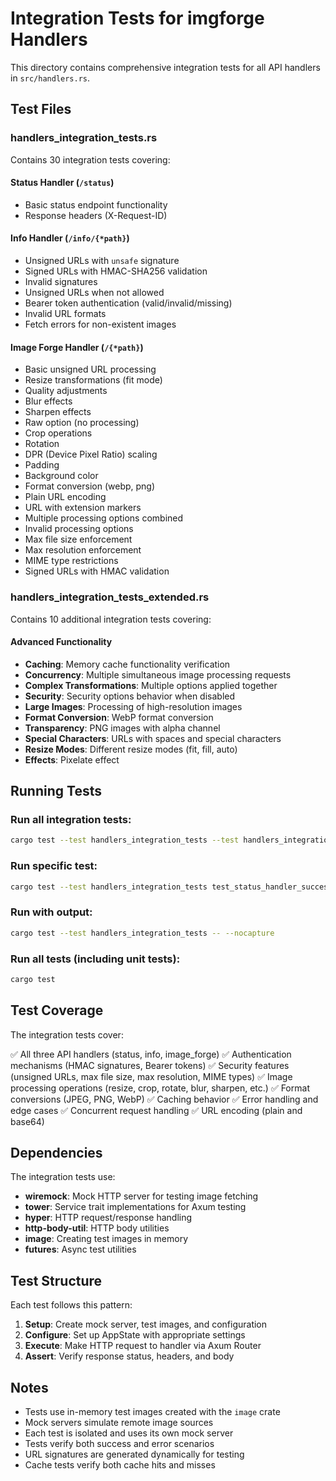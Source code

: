 # Integration Tests for imgforge Handlers

This directory contains comprehensive integration tests for all API handlers in `src/handlers.rs`.

## Test Files

### handlers_integration_tests.rs

Contains 30 integration tests covering:

#### Status Handler (`/status`)
- Basic status endpoint functionality
- Response headers (X-Request-ID)

#### Info Handler (`/info/{*path}`)
- Unsigned URLs with `unsafe` signature
- Signed URLs with HMAC-SHA256 validation
- Invalid signatures
- Unsigned URLs when not allowed
- Bearer token authentication (valid/invalid/missing)
- Invalid URL formats
- Fetch errors for non-existent images

#### Image Forge Handler (`/{*path}`)
- Basic unsigned URL processing
- Resize transformations (fit mode)
- Quality adjustments
- Blur effects
- Sharpen effects
- Raw option (no processing)
- Crop operations
- Rotation
- DPR (Device Pixel Ratio) scaling
- Padding
- Background color
- Format conversion (webp, png)
- Plain URL encoding
- URL with extension markers
- Multiple processing options combined
- Invalid processing options
- Max file size enforcement
- Max resolution enforcement
- MIME type restrictions
- Signed URLs with HMAC validation

### handlers_integration_tests_extended.rs

Contains 10 additional integration tests covering:

#### Advanced Functionality
- **Caching**: Memory cache functionality verification
- **Concurrency**: Multiple simultaneous image processing requests
- **Complex Transformations**: Multiple options applied together
- **Security**: Security options behavior when disabled
- **Large Images**: Processing of high-resolution images
- **Format Conversion**: WebP format conversion
- **Transparency**: PNG images with alpha channel
- **Special Characters**: URLs with spaces and special characters
- **Resize Modes**: Different resize modes (fit, fill, auto)
- **Effects**: Pixelate effect

## Running Tests

### Run all integration tests:
```bash
cargo test --test handlers_integration_tests --test handlers_integration_tests_extended
```

### Run specific test:
```bash
cargo test --test handlers_integration_tests test_status_handler_success
```

### Run with output:
```bash
cargo test --test handlers_integration_tests -- --nocapture
```

### Run all tests (including unit tests):
```bash
cargo test
```

## Test Coverage

The integration tests cover:

✅ All three API handlers (status, info, image_forge)
✅ Authentication mechanisms (HMAC signatures, Bearer tokens)
✅ Security features (unsigned URLs, max file size, max resolution, MIME types)
✅ Image processing operations (resize, crop, rotate, blur, sharpen, etc.)
✅ Format conversions (JPEG, PNG, WebP)
✅ Caching behavior
✅ Error handling and edge cases
✅ Concurrent request handling
✅ URL encoding (plain and base64)

## Dependencies

The integration tests use:
- **wiremock**: Mock HTTP server for testing image fetching
- **tower**: Service trait implementations for Axum testing
- **hyper**: HTTP request/response handling
- **http-body-util**: HTTP body utilities
- **image**: Creating test images in memory
- **futures**: Async test utilities

## Test Structure

Each test follows this pattern:

1. **Setup**: Create mock server, test images, and configuration
2. **Configure**: Set up AppState with appropriate settings
3. **Execute**: Make HTTP request to handler via Axum Router
4. **Assert**: Verify response status, headers, and body

## Notes

- Tests use in-memory test images created with the `image` crate
- Mock servers simulate remote image sources
- Each test is isolated and uses its own mock server
- Tests verify both success and error scenarios
- URL signatures are generated dynamically for testing
- Cache tests verify both cache hits and misses
